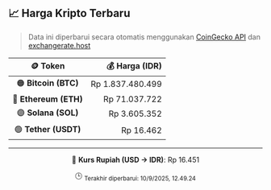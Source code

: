 

<!-- HARGA_KRIPTO -->
## 📈 Harga Kripto Terbaru

> Data ini diperbarui secara otomatis menggunakan [CoinGecko API](https://www.coingecko.com/) dan [exchangerate.host](https://exchangerate.host/)

<div align="center">

| 🪙 Token | 💰 Harga (IDR) |
|:------:|---------------:|
| 🟠 **Bitcoin (BTC)**   | Rp 1.837.480.499 |
| 🔵 **Ethereum (ETH)**  | Rp 71.037.722 |
| 🟣 **Solana (SOL)**    | Rp 3.605.352 |
| 🟢 **Tether (USDT)**   | Rp 16.462 |

---

💱 **Kurs Rupiah (USD → IDR)**: Rp 16.451

🕒 <sub>Terakhir diperbarui: 10/9/2025, 12.49.24</sub>

</div>
<!-- /HARGA_KRIPTO -->